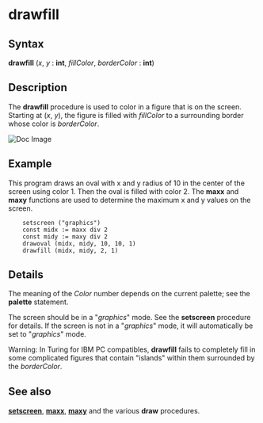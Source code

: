 
# drawfill

## Syntax
**drawfill** (_x_, _y_ : **int**, _fillColor_, _borderColor_ : **int**)

## Description
The **drawfill** procedure is used to color in a figure that is on the screen. Starting at (_x_, _y_), the figure is filled with _fillColor_ to a surrounding border whose color is _borderColor_.



![Doc Image](drawfill01.gif)


## Example
This program draws an oval with x and y radius of 10 in the center of the screen using color 1. Then the oval is filled with color 2. The **maxx** and **maxy** functions are used to determine the maximum x and y values on the screen.

        setscreen ("graphics")
        const midx := maxx div 2
        const midy := maxy div 2
        drawoval (midx, midy, 10, 10, 1)
        drawfill (midx, midy, 2, 1)
## Details
The meaning of the _Color_ number depends on the current palette; see the **palette** statement.

The screen should be in a "_graphics_" mode. See the **setscreen** procedure for details. If the screen is not in a "_graphics_" mode, it will automatically be set to "_graphics_" mode.

Warning: In Turing for IBM PC compatibles, **drawfill** fails to completely fill in some complicated figures that contain "islands" within them surrounded by the _borderColor_.


## See also
**[setscreen](setscreen.html)**, **[maxx](maxx.html)**, **[maxy](maxy.html)** and the various **draw&#133;** procedures. 


